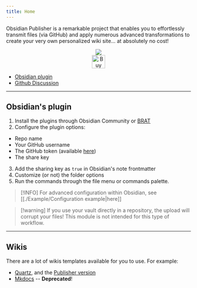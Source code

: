 ```yaml
---
title: Home
---
```


Obsidian Publisher is a remarkable project that enables you to effortlessly transmit files (via GitHub) and apply numerous advanced transformations to create your very own personalized wiki site... at absolutely no cost!

<p align="center">
	<a href="https://obsidian.md/"><img src="https://img.shields.io/badge/Auxiliary%20Tool-Obsidian-blueviolet"></img></a><br/>
	<a href='https://ko-fi.com/X8X54ZYAV' target='_blank'><img height='36' style='border:0px;height:36px;' src='https://cdn.ko-fi.com/cdn/kofi1.png?v=3' border='0' alt='Buy Me a Coffee at ko-fi.com' /></a><br/>
</p>

- [Obsidian plugin](https://github.com/ObsidianPublisher/obsidian-github-publisher)
- [Github Discussion](https://github.com/ObsidianPublisher/obsidian-github-publisher/discussions)

---

## Obsidian's plugin

1. Install the plugins through Obsidian Community or [BRAT](https://github.com/TfTHacker/obsidian42-brat)
2. Configure the plugin options:

- Repo name
- Your GitHub username
- The GitHub token (available [here](https://github.com/settings/tokens/new?scopes=repo))
- The share key

3. Add the sharing key as `true` in Obsidian's note frontmatter
4. Customize (or not) the folder options
5. Run the commands through the file menu or commands palette.

> [!INFO] For advanced configuration within Obsidian, see [[./Example/Configuration example|here]]

> [!warning] If you use your vault directly in a repository, the upload will corrupt your files! This module is not intended for this type of workflow.

---

## Wikis

There are a lot of wikis templates available for you to use. For example:

- [Quartz](https://github.com/jackyzha0/quartz), and the [Publisher version](https://github.com/ObsidianPublisher/Publisher-Quartz/tree/v4)
- [Mkdocs](https://github.com/ObsidianPublisher/mkdocs-publisher-template) -- **Deprecated**!
